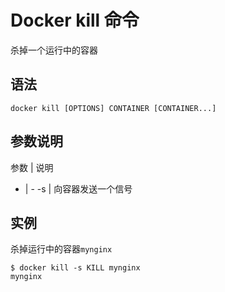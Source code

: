 # Docker kill 命令

杀掉一个运行中的容器

## 语法

```
docker kill [OPTIONS] CONTAINER [CONTAINER...]
```

## 参数说明

参数 | 说明
- | -
-s | 向容器发送一个信号


## 实例

杀掉运行中的容器`mynginx`

```
$ docker kill -s KILL mynginx
mynginx
```
